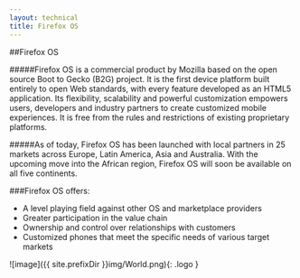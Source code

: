 ```yaml
---
layout: technical
title: Firefox OS
---
```


##Firefox OS

#####Firefox OS is a commercial product by Mozilla based on the open source Boot to Gecko (B2G) project. It is the first device platform built entirely to open Web standards, with every feature developed as an HTML5 application. Its flexibility, scalability and powerful customization empowers users, developers and industry partners to create customized mobile experiences. It is free from the rules and restrictions of existing proprietary platforms.

#####As of today, Firefox OS has been launched with local partners in 25 markets across Europe, Latin America, Asia and Australia. With the upcoming move into the African region, Firefox OS will soon be available on all five continents.


###Firefox OS offers:

- A level playing field against other OS and marketplace providers
- Greater participation in the value chain
- Ownership and control over relationships with customers
- Customized phones that meet the specific needs of various target markets

![image]({{ site.prefixDir }}img/World.png){: .logo }
